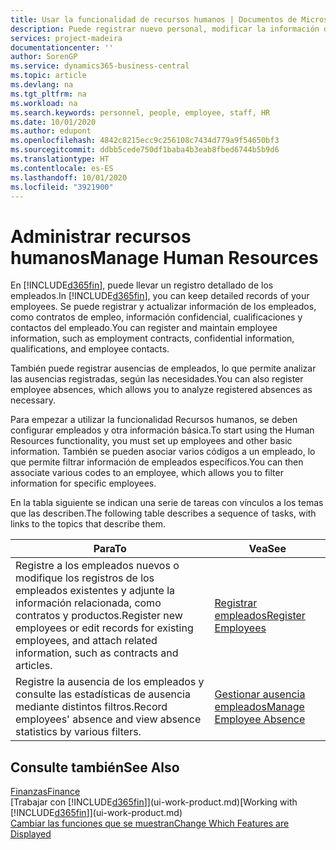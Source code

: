 ```yaml
---
title: Usar la funcionalidad de recursos humanos | Documentos de Microsoft
description: Puede registrar nuevo personal, modificar la información del personal existente y registrar y analizar las ausencias.
services: project-madeira
documentationcenter: ''
author: SorenGP
ms.service: dynamics365-business-central
ms.topic: article
ms.devlang: na
ms.tgt_pltfrm: na
ms.workload: na
ms.search.keywords: personnel, people, employee, staff, HR
ms.date: 10/01/2020
ms.author: edupont
ms.openlocfilehash: 4842c8215ecc9c256108c7434d779a9f54650bf3
ms.sourcegitcommit: ddbb5cede750df1baba4b3eab8fbed6744b5b9d6
ms.translationtype: HT
ms.contentlocale: es-ES
ms.lasthandoff: 10/01/2020
ms.locfileid: "3921900"
---
```

# <a name="manage-human-resources"></a><span data-ttu-id="069b4-103">Administrar recursos humanos</span><span class="sxs-lookup"><span data-stu-id="069b4-103">Manage Human Resources</span></span>
<span data-ttu-id="069b4-104">En [!INCLUDE[d365fin](includes/d365fin_md.md)], puede llevar un registro detallado de los empleados.</span><span class="sxs-lookup"><span data-stu-id="069b4-104">In [!INCLUDE[d365fin](includes/d365fin_md.md)], you can keep detailed records of your employees.</span></span> <span data-ttu-id="069b4-105">Se puede registrar y actualizar información de los empleados, como contratos de empleo, información confidencial, cualificaciones y contactos del empleado.</span><span class="sxs-lookup"><span data-stu-id="069b4-105">You can register and maintain employee information, such as employment contracts, confidential information, qualifications, and employee contacts.</span></span>

<span data-ttu-id="069b4-106">También puede registrar ausencias de empleados, lo que permite analizar las ausencias registradas, según las necesidades.</span><span class="sxs-lookup"><span data-stu-id="069b4-106">You can also register employee absences, which allows you to analyze registered absences as necessary.</span></span>

<span data-ttu-id="069b4-107">Para empezar a utilizar la funcionalidad Recursos humanos, se deben configurar empleados y otra información básica.</span><span class="sxs-lookup"><span data-stu-id="069b4-107">To start using the Human Resources functionality, you must set up employees and other basic information.</span></span> <span data-ttu-id="069b4-108">También se pueden asociar varios códigos a un empleado, lo que permite filtrar información de empleados específicos.</span><span class="sxs-lookup"><span data-stu-id="069b4-108">You can then associate various codes to an employee, which allows you to filter information for specific employees.</span></span>

<span data-ttu-id="069b4-109">En la tabla siguiente se indican una serie de tareas con vínculos a los temas que las describen.</span><span class="sxs-lookup"><span data-stu-id="069b4-109">The following table describes a sequence of tasks, with links to the topics that describe them.</span></span>

| <span data-ttu-id="069b4-110">Para</span><span class="sxs-lookup"><span data-stu-id="069b4-110">To</span></span> | <span data-ttu-id="069b4-111">Vea</span><span class="sxs-lookup"><span data-stu-id="069b4-111">See</span></span> |
| --- | --- |
| <span data-ttu-id="069b4-112">Registre a los empleados nuevos o modifique los registros de los empleados existentes y adjunte la información relacionada, como contratos y productos.</span><span class="sxs-lookup"><span data-stu-id="069b4-112">Register new employees or edit records for existing employees, and attach related information, such as contracts and articles.</span></span> |[<span data-ttu-id="069b4-113">Registrar empleados</span><span class="sxs-lookup"><span data-stu-id="069b4-113">Register Employees</span></span>](hr-how-register-employees.md) |
| <span data-ttu-id="069b4-114">Registre la ausencia de los empleados y consulte las estadísticas de ausencia mediante distintos filtros.</span><span class="sxs-lookup"><span data-stu-id="069b4-114">Record employees' absence and view absence statistics by various filters.</span></span> |[<span data-ttu-id="069b4-115">Gestionar ausencia empleados</span><span class="sxs-lookup"><span data-stu-id="069b4-115">Manage Employee Absence</span></span>](hr-how-manage-absence.md) |

## <a name="see-also"></a><span data-ttu-id="069b4-116">Consulte también</span><span class="sxs-lookup"><span data-stu-id="069b4-116">See Also</span></span>
[<span data-ttu-id="069b4-117">Finanzas</span><span class="sxs-lookup"><span data-stu-id="069b4-117">Finance</span></span>](finance.md)  
<span data-ttu-id="069b4-118">[Trabajar con [!INCLUDE[d365fin](includes/d365fin_md.md)]](ui-work-product.md)</span><span class="sxs-lookup"><span data-stu-id="069b4-118">[Working with [!INCLUDE[d365fin](includes/d365fin_md.md)]](ui-work-product.md)</span></span>  
[<span data-ttu-id="069b4-119">Cambiar las funciones que se muestran</span><span class="sxs-lookup"><span data-stu-id="069b4-119">Change Which Features are Displayed</span></span>](ui-experiences.md)        
